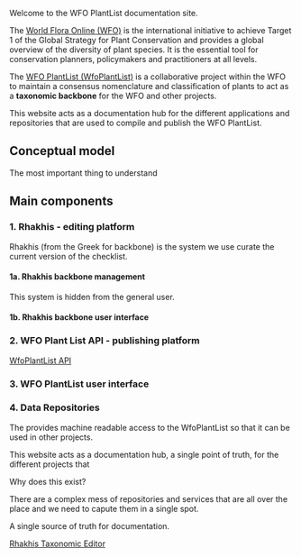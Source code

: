 
Welcome to the WFO PlantList documentation site.

The  [World Flora Online (WFO)](http://www.worldfloraonline.org/) is the international initiative to achieve Target 1 of the Global Strategy for Plant Conservation and provides a global overview of the diversity of plant species. It is the essential tool for conservation planners, policymakers and practitioners at all levels.

The [WFO PlantList (WfoPlantList)](https://wfoplantlist.org/) is a collaborative project within the WFO to maintain a consensus nomenclature and classification of plants to act as a __taxonomic backbone__ for the WFO and other projects.

This website acts as a documentation hub for the different applications and repositories that are used to compile and publish the WFO PlantList. 


  
## Conceptual model

The most important thing to understand

## Main components

### 1. Rhakhis - editing platform

Rhakhis (from the Greek for backbone) is the system we use curate the current version of the checklist. 

#### 1a. Rhakhis backbone management
This system is hidden from the general user.

#### 1b. Rhakhis backbone user interface



### 2. WFO Plant List API - publishing platform
[WfoPlantList API](https://list.worldfloraonline.org/)

### 3. WFO PlantList user interface

### 4. Data Repositories

The  provides machine readable access to the WfoPlantList so that it can be used in other projects.


This website acts as a documentation hub, a single point of truth, for 
the different projects that

Why does this exist?

There are a complex mess of repositories and services that are all over the place and we need to capute them in a single spot.

A single source of truth for documentation.

[Rhakhis Taxonomic Editor](rhakhis/index.md)



